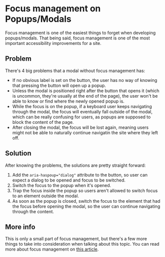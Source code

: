 # Focus management on Popups/Modals

Focus management is one of the easiest things to forget when developing popups/modals. That being said, focus management is one of the most important accessibility improvements for a site.

## Problem

There's 4 big problems that a modal without focus management has:
* If no obvious label is set on the button, the user has no way of knowing that pressing the button will open up a popup.
* Unless the modal is positioned right after the button that opens it (which is uncommon, they're usually at the end of the page), the user won't be able to know or find where the newly opened popup is.
* While the focus is on the popup, if a keyboard user keeps navigating through the modal, the focus will eventually fall outside of the modal, which can be really confusing for users, as popups are supposed to block the content of the page.
* After closing the modal, the focus will be lost again, meaning users might not be able to naturally continue navigatin the site where they left off.

## Solution

After knowing the problems, the solutions are pretty straight forward:
1. Add the `aria-haspoup="dialog"` attribute to the button, so user can expect a dialog to be opened and focus to be switched.
1. Switch the focus to the popup when it's opened.
1. Trap the focus inside the popup so users aren't allowed to switch focus to an element outside the modal.
1. As soon as the popup is closed, switch the focus to the element that had the focus before opening the modal, so the user can continue navigating through the content.

## More info

This is only a small part of focus management, but there's a few more things to take into consideration when talking about this topic. You can read more about focus management on [this article](https://css-tricks.com/focus-management-and-inert/).